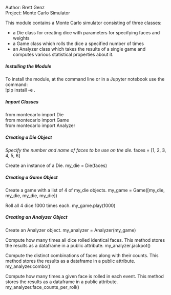 Author: Brett Genz<br>
Project: Monte Carlo Simulator

This module contains a Monte Carlo simulator consisting of three classes: <br>
- a Die class for creating dice with parameters for specifying faces and weights
- a Game class which rolls the dice a specified number of times 
- an Analyzer class which takes the results of a single game and computes various statistical properties about it.

##### Installing the Module

To install the module, at the command line or in a Jupyter notebook use the command:<br>
!pip install -e .

##### Import Classes

from montecarlo import Die<br>
from montecarlo import Game<br>
from montecarlo import Analyzer<br>

##### Creating a Die Object

*Specify the number and name of faces to be use on the die.*
faces = [1, 2, 3, 4, 5, 6]  

Create an instance of a Die.
my_die = Die(faces)         


##### Creating a Game Object

Create a game with a list of 4 of my_die objects.
my_game = Game([my_die, my_die, my_die, my_die])  

Roll all 4 dice 1000 times each.
my_game.play(1000)     


##### Creating an Analyzer Object

Create an Analyzer object.
my_analyzer = Analyzer(my_game)

Compute how many times all dice rolled identical faces. This method stores the results as a dataframe in a public attribute.
my_analyzer.jackpot()   

Compute the distinct combinations of faces along with their counts. This method stores the results as a dataframe in a public attribute.
my_analyzer.combo()    

Compute how many times a given face is rolled in each event. This method stores the results as a dataframe in a public attribute.
my_analyzer.face_counts_per_roll()  
